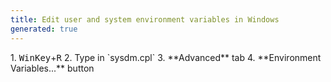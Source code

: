 ```yaml
---
title: Edit user and system environment variables in Windows
generated: true
---
```


<div markdown="1" class="ans">
1. <kbd>WinKey</kbd>+<kbd>R</kbd>
2. Type in `sysdm.cpl`
3. **Advanced** tab
4. **Environment Variables...** button
</div>
